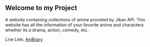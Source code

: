 ## Welcome to my Project 

A website containing collections of anime provided by Jikan API. This website has all the information of your favorite anime and characters whether its a drama, action, comedy, etc.

Live Link: [AniBrary](https://anibrary.vercel.app)
